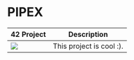 # PIPEX
| 42 Project| Description |
| ----------- | ----------- |
| <a href=""> <img src="https://github.com/0bvim/42-project-badges/blob/main/badges/pushswape.png?raw=true" /></a> | This project is cool :).|

